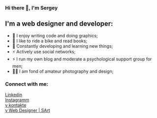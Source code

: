### Hi there 👋, I'm Sergey

## I'm a web designer and developer:

- 💪 I enjoy writing code and doing graphics;
- 🎉 I like to ride a bike and read books;
- 🥅 Constantly developing and learning new things;
- ⚡ Actively use social networks;
- ⚡ I run my own blog and moderate a psychological support group for men;
- 🤹🏽 I am fond of amateur photography and design;

### Connect with me:        

<a target="_blank" rel="nofollow" href="https://www.linkedin.com/in/maksim-sergey/">Linkedin</a>
<br>
<a target="_blank" rel="nofollow" href="https://www.instagram.com/invites/contact/?i=nlqn9w8eudsb&utm_content=adbpw1e">Instagramm</a>
<br>
<a target="_blank" rel="nofollow" href="https://vk.com/svinnik2017">v kontakte</a>
<br> 
<a target="_blank" rel="nofollow" href="https://vk.com/web_design.sergey_maksimenko">v Web Designer | SArt</a>
